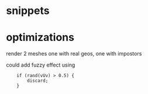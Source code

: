 # snippets

# optimizations

render 2 meshes one with real geos, one with impostors

could add fuzzy effect using

        if (rand(vUv) > 0.5) {
            discard;
        }
